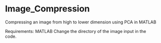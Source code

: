 # Image_Compression
Compressing an image from high to lower dimension using PCA in MATLAB

Requirements: MATLAB
Change the directory of the image input in the code.

